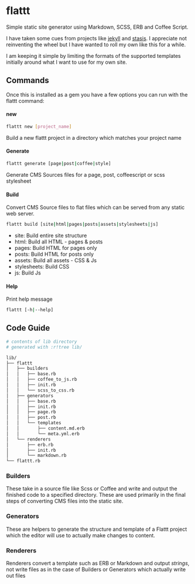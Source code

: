 # flattt

Simple static site generator using Markdown, SCSS, ERB and Coffee Script.

I have taken some cues from projects like [jekyll](http://jekyllrb.com/) and [stasis](http://stasis.me/). I appreciate not reinventing the wheel but I have wanted to roll my own like this for a while.

I am keeping it simple by limiting the formats of the supported templates initially around what I want to use for my own site.

## Commands
Once this is installed as a gem you have a few options you can run with the flattt command:

#### new
```sh
flattt new [project_name]
```
Build a new flattt project in a directory which matches your project name

#### Generate
```sh
flattt generate [page|post|coffee|style]
```
Generate CMS Sources files for a page, post, coffeescript or scss stylesheet

#### Build
Convert CMS Source files to flat files which can be served from any static web server.
```sh
flattt build [site|html|pages|posts|assets|stylesheets|js]
```
* site: Build entire site structure 
* html: Build all HTML - pages & posts
* pages: Build HTML for pages only
* posts: Build HTML for posts only
* assets: Build all assets - CSS & Js
* stylesheets: Build CSS
* js: Build Js

#### Help
Print help message
```sh
flattt [-h|--help]
```

## Code Guide
```sh
# contents of lib directory
# generated with :r!tree lib/

lib/
├── flattt
│   ├── builders
│   │   ├── base.rb
│   │   ├── coffee_to_js.rb
│   │   ├── init.rb
│   │   └── scss_to_css.rb
│   ├── generators
│   │   ├── base.rb
│   │   ├── init.rb
│   │   ├── page.rb
│   │   ├── post.rb
│   │   └── templates
│   │       ├── content.md.erb
│   │       └── meta.yml.erb
│   └── renderers
│       ├── erb.rb
│       ├── init.rb
│       └── markdown.rb
└── flattt.rb
```

### Builders
These take in a source file like Scss or Coffee and write and output the finished code to a specified directory. These are used primarily in the final steps of converting CMS files into the static site.

### Generators
These are helpers to generate the structure and template of a Flattt project which the editor will use to actually make changes to content. 

### Renderers
Renderers convert a template such as ERB or Markdown and output _strings_, not write files as in the case of Builders or Generators which actually write out files
